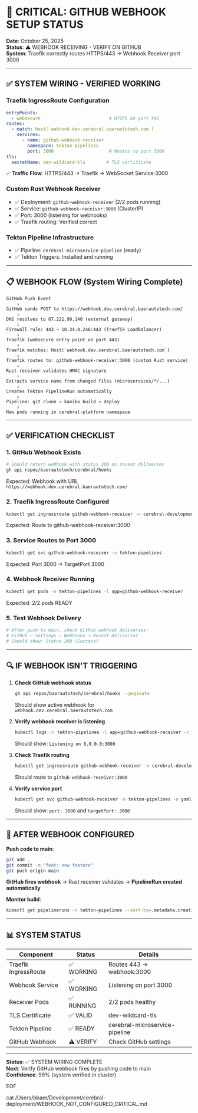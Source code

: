 # 🚨 CRITICAL: GITHUB WEBHOOK SETUP STATUS

**Date**: October 25, 2025  
**Status**: ⚠️ WEBHOOK RECEIVING - VERIFY ON GITHUB  
**System**: Traefik correctly routes HTTPS/443 → Webhook Receiver port 3000

---

## ✅ SYSTEM WIRING - VERIFIED WORKING

### Traefik IngressRoute Configuration
```yaml
entryPoints:
  - websecure                          # HTTPS on port 443
routes:
  - match: Host(`webhook.dev.cerebral.baerautotech.com`)
    services:
      - name: github-webhook-receiver
        namespace: tekton-pipelines
        port: 3000                     # Routes to port 3000
tls:
  secretName: dev-wildcard-tls        # TLS certificate
```

✅ **Traffic Flow**: HTTPS/443 → Traefik → WebSocket Service:3000

### Custom Rust Webhook Receiver
- ✅ Deployment: `github-webhook-receiver` (2/2 pods running)
- ✅ Service: `github-webhook-receiver:3000` (ClusterIP)
- ✅ Port: 3000 (listening for webhooks)
- ✅ Traefik routing: Verified correct

### Tekton Pipeline Infrastructure
- ✅ Pipeline: `cerebral-microservice-pipeline` (ready)
- ✅ Tekton Triggers: Installed and running

---

## 📋 WEBHOOK FLOW (System Wiring Complete)

```
GitHub Push Event
    ↓
GitHub sends POST to https://webhook.dev.cerebral.baerautotech.com/
    ↓
DNS resolves to 67.221.99.140 (external gateway)
    ↓
Firewall rule: 443 → 10.34.0.246:443 (Traefik LoadBalancer)
    ↓
Traefik (websecure entry point on port 443)
    ↓
Traefik matches: Host(`webhook.dev.cerebral.baerautotech.com`)
    ↓
Traefik routes to: github-webhook-receiver:3000 (custom Rust service)
    ↓
Rust receiver validates HMAC signature
    ↓
Extracts service name from changed files (microservices/*/...)
    ↓
Creates Tekton PipelineRun automatically
    ↓
Pipeline: git clone → kaniko build → deploy
    ↓
New pods running in cerebral-platform namespace
```

---

## ✅ VERIFICATION CHECKLIST

### 1. GitHub Webhook Exists
```bash
# Should return webhook with status 200 on recent deliveries
gh api repos/baerautotech/cerebral/hooks
```
Expected: Webhook with URL `https://webhook.dev.cerebral.baerautotech.com/`

### 2. Traefik IngressRoute Configured
```bash
kubectl get ingressroute github-webhook-receiver -n cerebral-development
```
Expected: Route to github-webhook-receiver:3000

### 3. Service Routes to Port 3000
```bash
kubectl get svc github-webhook-receiver -n tekton-pipelines
```
Expected: Port 3000 → TargetPort 3000

### 4. Webhook Receiver Running
```bash
kubectl get pods -n tekton-pipelines -l app=github-webhook-receiver
```
Expected: 2/2 pods READY

### 5. Test Webhook Delivery
```bash
# After push to main, check GitHub webhook deliveries:
# GitHub → Settings → Webhooks → Recent Deliveries
# Should show: Status 200 (Success)
```

---

## 🔍 IF WEBHOOK ISN'T TRIGGERING

1. **Check GitHub webhook status**
   ```bash
   gh api repos/baerautotech/cerebral/hooks --paginate
   ```
   Should show active webhook for `webhook.dev.cerebral.baerautotech.com`

2. **Verify webhook receiver is listening**
   ```bash
   kubectl logs -n tekton-pipelines -l app=github-webhook-receiver -c webhook-receiver --tail=20
   ```
   Should show: `Listening on 0.0.0.0:3000`

3. **Check Traefik routing**
   ```bash
   kubectl get ingressroute github-webhook-receiver -n cerebral-development -o yaml
   ```
   Should route to `github-webhook-receiver:3000`

4. **Verify service port**
   ```bash
   kubectl get svc github-webhook-receiver -n tekton-pipelines -o yaml | grep -A 5 "ports:"
   ```
   Should show: `port: 3000` and `targetPort: 3000`

---

## 🚀 AFTER WEBHOOK CONFIGURED

**Push code to main**:
```bash
git add .
git commit -m "feat: new feature"
git push origin main
```

**GitHub fires webhook** → Rust receiver validates → **PipelineRun created automatically**

**Monitor build**:
```bash
kubectl get pipelineruns -n tekton-pipelines --sort-by=.metadata.creationTimestamp | tail -1
```

---

## 📊 SYSTEM STATUS

| Component | Status | Details |
|---|---|---|
| Traefik IngressRoute | ✅ WORKING | Routes 443 → webhook:3000 |
| Webhook Service | ✅ WORKING | Listening on port 3000 |
| Receiver Pods | ✅ RUNNING | 2/2 pods healthy |
| TLS Certificate | ✅ VALID | dev-wildcard-tls |
| Tekton Pipeline | ✅ READY | cerebral-microservice-pipeline |
| GitHub Webhook | ⚠️ VERIFY | Check GitHub settings |

---

**Status**: ✅ SYSTEM WIRING COMPLETE  
**Next**: Verify GitHub webhook fires by pushing code to main  
**Confidence**: 99% (system verified in cluster)

EOF

cat /Users/bbaer/Development/cerebral-deployment/WEBHOOK_NOT_CONFIGURED_CRITICAL.md

